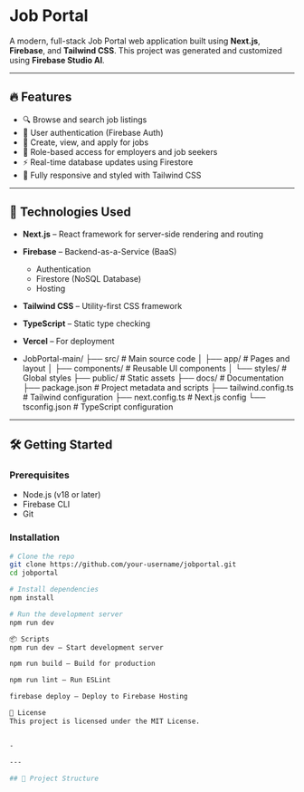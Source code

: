 # Job Portal

A modern, full-stack Job Portal web application built using **Next.js**, **Firebase**, and **Tailwind CSS**. This project was generated and customized using **Firebase Studio AI**.

---

## 🔥 Features

- 🔍 Browse and search job listings
- 👤 User authentication (Firebase Auth)
- 📄 Create, view, and apply for jobs
- 🧾 Role-based access for employers and job seekers
- ⚡ Real-time database updates using Firestore
- 🎨 Fully responsive and styled with Tailwind CSS

---

## 🚀 Technologies Used

- **Next.js** – React framework for server-side rendering and routing
- **Firebase** – Backend-as-a-Service (BaaS)
  - Authentication
  - Firestore (NoSQL Database)
  - Hosting
- **Tailwind CSS** – Utility-first CSS framework
- **TypeScript** – Static type checking
- **Vercel**  – For deployment

- JobPortal-main/
├── src/ # Main source code
│ ├── app/ # Pages and layout
│ ├── components/ # Reusable UI components
│ └── styles/ # Global styles
├── public/ # Static assets
├── docs/ # Documentation
├── package.json # Project metadata and scripts
├── tailwind.config.ts # Tailwind configuration
├── next.config.ts # Next.js config
└── tsconfig.json # TypeScript configuration

---

## 🛠️ Getting Started

### Prerequisites

- Node.js (v18 or later)
- Firebase CLI
- Git

### Installation

```bash
# Clone the repo
git clone https://github.com/your-username/jobportal.git
cd jobportal

# Install dependencies
npm install

# Run the development server
npm run dev

📦 Scripts
npm run dev – Start development server

npm run build – Build for production

npm run lint – Run ESLint

firebase deploy – Deploy to Firebase Hosting

📄 License
This project is licensed under the MIT License.


- 

---

## 📁 Project Structure

